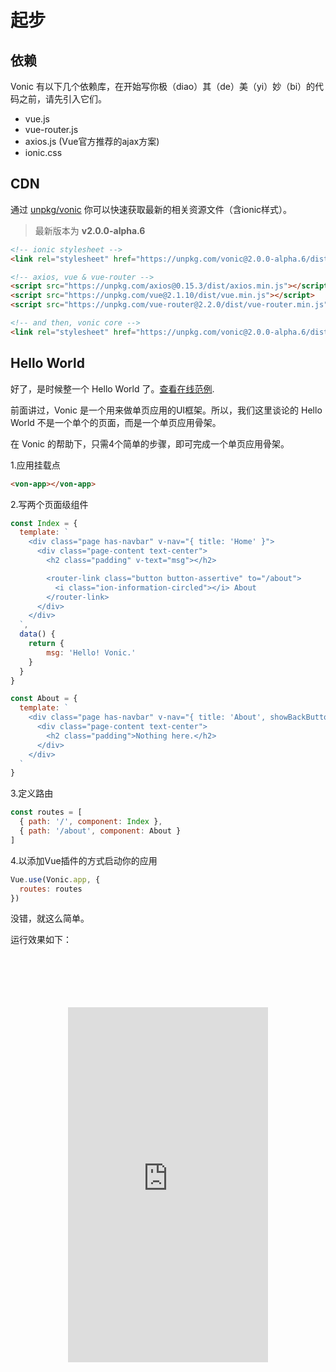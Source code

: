# 起步

## 依赖
Vonic 有以下几个依赖库，在开始写你极（diao）其（de）美（yi）妙（bi）的代码之前，请先引入它们。
 - vue.js
 - vue-router.js
 - axios.js (Vue官方推荐的ajax方案)
 - ionic.css

## CDN
通过 [unpkg/vonic](https://unpkg.com/vonic) 你可以快速获取最新的相关资源文件（含ionic样式）。
> 最新版本为 **v2.0.0-alpha.6**

```html
<!-- ionic stylesheet -->
<link rel="stylesheet" href="https://unpkg.com/vonic@2.0.0-alpha.6/dist/ionic/css/ionic.css">

<!-- axios, vue & vue-router -->
<script src="https://unpkg.com/axios@0.15.3/dist/axios.min.js"></script>
<script src="https://unpkg.com/vue@2.1.10/dist/vue.min.js"></script>
<script src="https://unpkg.com/vue-router@2.2.0/dist/vue-router.min.js"></script>

<!-- and then, vonic core -->
<link rel="stylesheet" href="https://unpkg.com/vonic@2.0.0-alpha.6/dist/vonic.min.js">
```

## Hello World
好了，是时候整一个 Hello World 了。[查看在线范例](https://jsfiddle.net/wangdahoo/c15mgqz8/).

前面讲过，Vonic 是一个用来做单页应用的UI框架。所以，我们这里谈论的 Hello World 不是一个单个的页面，而是一个单页应用骨架。

在 Vonic 的帮助下，只需4个简单的步骤，即可完成一个单页应用骨架。

1.应用挂载点

```html
<von-app></von-app>
```

2.写两个页面级组件

```js
const Index = {
  template: `
    <div class="page has-navbar" v-nav="{ title: 'Home' }">
      <div class="page-content text-center">
        <h2 class="padding" v-text="msg"></h2>

        <router-link class="button button-assertive" to="/about">
          <i class="ion-information-circled"></i> About
        </router-link>
      </div>
    </div>
  `,
  data() {
  	return {
	    msg: 'Hello! Vonic.'  
    }
  }
}

const About = {
  template: `
    <div class="page has-navbar" v-nav="{ title: 'About', showBackButton: true }">
      <div class="page-content text-center">
        <h2 class="padding">Nothing here.</h2>
      </div>
    </div>
  `
}
```

3.定义路由

```js
const routes = [
  { path: '/', component: Index },
  { path: '/about', component: About }
]
```

4.以添加Vue插件的方式启动你的应用

```js
Vue.use(Vonic.app, {
  routes: routes
})
```

没错，就这么简单。

运行效果如下：

<style>
  .device-ios { width: 467px; height: 800px; background: url(img/devices-sprite.jpg) center top no-repeat; background-size: 467px; margin: 0 auto; text-align: center; }
  .demo-ios { margin-top: 85px; width: 320px; height: 568px; }
</style>

<div class="device-ios">
  <iframe class="demo-ios" src="https://wangdahoo.github.io/vonic-doc-examples/getting_started.html" frameborder="0"></iframe>
</div>
